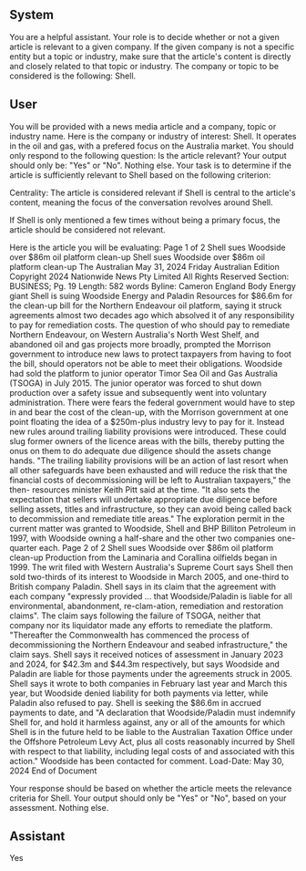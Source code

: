 ## System

You are a helpful assistant. Your role is to decide whether or not a given article is relevant to a given company. If the given company is not a specific entity but a topic or industry, make sure that the article's content is directly and closely related to that topic or industry. The company or topic to be considered is the following: Shell.

## User


You will be provided with a news media article and a company, topic or industry name. Here is the company or industry of interest: Shell. It operates in the oil and gas, with a prefered focus on the Australia market. You should only respond to the following question: Is the article relevant? Your output should only be: "Yes" or "No". Nothing else. Your task is to determine if the article is sufficiently relevant to Shell based on the following criterion:

Centrality: The article is considered relevant if Shell is central to the article's content, meaning the focus of the conversation revolves around Shell.

If Shell is only mentioned a few times without being a primary focus, the article should be considered not relevant.

Here is the article you will be evaluating: Page 1 of 2
Shell sues Woodside over $86m oil platform clean-up
Shell sues Woodside over $86m oil platform clean-up
The Australian
May 31, 2024 Friday
Australian Edition
Copyright 2024 Nationwide News Pty Limited All Rights Reserved
Section: BUSINESS; Pg. 19
Length: 582 words
Byline: Cameron England
Body
Energy giant Shell is suing Woodside Energy and Paladin Resources for $86.6m for the clean-up bill for the 
Northern Endeavour oil platform, saying it struck agreements almost two decades ago which absolved it of any 
responsibility to pay for remediation costs.
The question of who should pay to remediate Northern Endeavour, on Western Australia's North West Shelf, and 
abandoned oil and gas projects more broadly, prompted the Morrison government to introduce new laws to protect 
taxpayers from having to foot the bill, should operators not be able to meet their obligations.
Woodside had sold the platform to junior operator Timor Sea Oil and Gas Australia (TSOGA) in July 2015. The 
junior operator was forced to shut down production over a safety issue and subsequently went into voluntary 
administration.
There were fears the federal government would have to step in and bear the cost of the clean-up, with the Morrison 
government at one point floating the idea of a $250m-plus industry levy to pay for it.
Instead new rules around trailing liability provisions were introduced. These could slug former owners of the licence 
areas with the bills, thereby putting the onus on them to do adequate due diligence should the assets change 
hands.
"The trailing liability provisions will be an action of last resort when all other safeguards have been exhausted and 
will reduce the risk that the financial costs of decommissioning will be left to Australian taxpayers," the then-
resources minister Keith Pitt said at the time.
"It also sets the expectation that sellers will undertake appropriate due diligence before selling assets, titles and 
infrastructure, so they can avoid being called back to decommission and remediate title areas." The exploration 
permit in the current matter was granted to Woodside, Shell and BHP Billiton Petroleum in 1997, with Woodside 
owning a half-share and the other two companies one-quarter each.
Page 2 of 2
Shell sues Woodside over $86m oil platform clean-up
Production from the Laminaria and Corallina oilfields began in 1999. The writ filed with Western Australia's 
Supreme Court says Shell then sold two-thirds of its interest to Woodside in March 2005, and one-third to British 
company Paladin.
Shell says in its claim that the agreement with each company "expressly provided ... that Woodside/Paladin is liable 
for all environmental, abandonment, re-clam-ation, remediation and restoration claims".
The claim says following the failure of TSOGA, neither that company nor its liquidator made any efforts to remediate 
the platform.
"Thereafter the Commonwealth has commenced the process of decommissioning the Northern Endeavour and 
seabed infrastructure," the claim says.
Shell says it received notices of assessment in January 2023 and 2024, for $42.3m and $44.3m respectively, but 
says Woodside and Paladin are liable for those payments under the agreements struck in 2005.
Shell says it wrote to both companies in February last year and March this year, but Woodside denied liability for 
both payments via letter, while Paladin also refused to pay.
Shell is seeking the $86.6m in accrued payments to date, and "A declaration that Woodside/Paladin must 
indemnify Shell for, and hold it harmless against, any or all of the amounts for which Shell is in the future held to be 
liable to the Australian Taxation Office under the Offshore Petroleum Levy Act, plus all costs reasonably incurred by 
Shell with respect to that liability, including legal costs of and associated with this action." Woodside has been 
contacted for comment.
Load-Date: May 30, 2024
End of Document

Your response should be based on whether the article meets the relevance criteria for Shell.
Your output should only be "Yes" or "No", based on your assessment. Nothing else.
            

## Assistant

Yes

